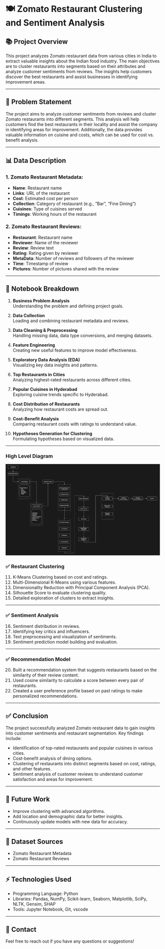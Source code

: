 
# 🍽️ Zomato Restaurant Clustering and Sentiment Analysis

## 📚 Project Overview

This project analyzes Zomato restaurant data from various cities in India to extract valuable insights about the Indian food industry. The main objectives are to cluster restaurants into segments based on their attributes and analyze customer sentiments from reviews. The insights help customers discover the best restaurants and assist businesses in identifying improvement areas.

---

## 🎯 Problem Statement

The project aims to analyze customer sentiments from reviews and cluster Zomato restaurants into different segments. This analysis will help customers find the best restaurants in their locality and assist the company in identifying areas for improvement. Additionally, the data provides valuable information on cuisine and costs, which can be used for cost vs. benefit analysis.

---

## 📊 Data Description

### 1. Zomato Restaurant Metadata:
- **Name**: Restaurant name  
- **Links**: URL of the restaurant  
- **Cost**: Estimated cost per person  
- **Collection**: Category of restaurant (e.g., “Bar”, “Fine Dining”)  
- **Cuisines**: Type of cuisines served  
- **Timings**: Working hours of the restaurant  

### 2. Zomato Restaurant Reviews:
- **Restaurant**: Restaurant name  
- **Reviewer**: Name of the reviewer  
- **Review**: Review text  
- **Rating**: Rating given by reviewer  
- **MetaData**: Number of reviews and followers of the reviewer  
- **Time**: Timestamp of review  
- **Pictures**: Number of pictures shared with the review  

---

## 🧱 Notebook Breakdown

1. **Business Problem Analysis**  
   Understanding the problem and defining project goals.

2. **Data Collection**  
   Loading and combining restaurant metadata and reviews.

3. **Data Cleaning & Preprocessing**  
   Handling missing data, data type conversions, and merging datasets.

4. **Feature Engineering**  
   Creating new useful features to improve model effectiveness.

5. **Exploratory Data Analysis (EDA)**  
   Visualizing key data insights and patterns.

6. **Top Restaurants in Cities**  
   Analyzing highest-rated restaurants across different cities.

7. **Popular Cuisines in Hyderabad**  
   Exploring cuisine trends specific to Hyderabad.

8. **Cost Distribution of Restaurants**  
   Analyzing how restaurant costs are spread out.

9. **Cost-Benefit Analysis**  
   Comparing restaurant costs with ratings to understand value.

10. **Hypotheses Generation for Clustering**  
    Formulating hypotheses based on visualized data.

---

### High Level Diagram

![Diagram](image/architecture.png)

### ✅ Restaurant Clustering
11. K-Means Clustering based on cost and ratings.  
12. Multi-Dimensional K-Means using various features.  
13. Dimensionality Reduction with Principal Component Analysis (PCA).  
14. Silhouette Score to evaluate clustering quality.  
15. Detailed exploration of clusters to extract insights.

---

### ✅ Sentiment Analysis
16. Sentiment distribution in reviews.  
17. Identifying key critics and influencers.  
18. Text preprocessing and visualization of sentiments.  
19. Sentiment prediction model building and evaluation.

---

### ✅ Recommendation Model
20. Built a recommendation system that suggests restaurants based on the similarity of their review content.
21. Used cosine similarity to calculate a score between every pair of restaurants.
22. Created a user preference profile based on past ratings to make personalized recommendations.

--- 


## ✅ Conclusion

The project successfully analyzed Zomato restaurant data to gain insights into customer sentiments and restaurant segmentation. Key findings include:
-	Identification of top-rated restaurants and popular cuisines in various cities.
-	Cost-benefit analysis of dining options.
-	Clustering of restaurants into distinct segments based on cost, ratings, and other features.
-	Sentiment analysis of customer reviews to understand customer satisfaction and areas for improvement.

---

## 🚀 Future Work

- Improve clustering with advanced algorithms.  
- Add location and demographic data for better insights.  
- Continuously update models with new data for accuracy.

---

## 📂 Dataset Sources

- Zomato Restaurant Metadata  
- Zomato Restaurant Reviews  

---

## ⚡ Technologies Used

- Programming Language: Python
- Libraries: Pandas, NumPy, Scikit-learn, Seaborn, Matplotlib, SciPy, NLTK, Gensim, SHAP
- Tools: Jupyter Notebook, Git, vscode

---

## 📧 Contact

Feel free to reach out if you have any questions or suggestions!
